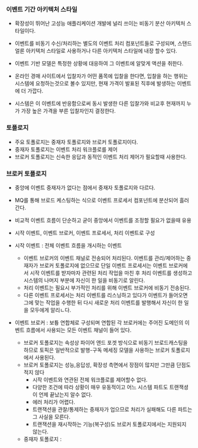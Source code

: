### 이벤트 기간 아키텍처 스타일

- 확장성이 뛰어난 고성능 애플리케이션 개발에 널리 쓰이는 비동기 분산 아키텍처 스타일이다.
- 이벤트를 비동기 수신/처리하는 별도의 이벤트 처리 컴포넌트들로 구성되며, 스탠드얼론 아키텍처 스타일로 사용하거나 다른 아키텍처 스타일에 내장 할수 있다.

- 이벤트 기반 모델은 특정한 상황에 대응하여 그 이벤트에 알맞게 액션을 취한다.
- 온라인 경매 사이트에서 입찰자가 어떤 품목에 입찰을 한다면, 입찰을 하는 행위는 시스템에 요청하는것으로 볼수 있지만, 현재 가격이 발표된 직후에 발생하는 이벤트에 더 가깝다.
- 시스템은 이 이벤트에 반응함으로써 동시 발생한 다른 입찰가와 비교후 현재까지 누가 가장 높은 가격을 부른 입찰자인지 결정한다.

### 토폴로지

- 주요 토폴로지는 중재자 토폴로지와 브로커 토폴로지이다.
- 중재자 토폴로지는 이벤트 처리 워크플로를 제어
- 브로커 토폴로지는 신속한 응답과 동적인 이벤트 처리 제어가 필요할때 사용한다.

### 브로커 토폴로지

- 중앙에 이벤트 중재자가 없다는 점에서 중재자 토폴로지와 다르다.
- MQ를 통해 브로드 케스팅하는 식으로 이벤트 프로세서 컴포넌트에 분산되어 흘러간다.
- 비교적 이벤트 흐름이 단순하고 굳이 중앙에서 이벤트를 조정할 필요가 없을때 유용

- 시작 이벤트, 이벤트 브로커, 이벤트 프로세서, 처리 이벤트로 구성
- 시작 이벤트 : 전체 이벤트 흐름을 개시하는 이벤트

  - 이벤트 브로커의 이벤트 채널로 전송되어 처리된다. 이벤트를 관리/제어하는 중재자가 브로커 토폴로지에 없으므로 단일 이벤트 프로세서는 이벤트 브로커에서 시작 이벤트를 받자마자 관련된 처리 작업을 마친 후 처리 이벤트를 생성하고 시스템의 나머지 부분에 자신이 한 일을 비동기로 알린다.
  - 처리 이벤트는 필요시 부가적인 처리를 위해 이벤트 브로커에 비동기 전송된다.
  - 다른 이벤트 프로세서는 처리 이벤트를 리스닝하고 있다가 이벤트가 들어오면 그에 맞는 작업을 수행한 뒤 다시 새로운 처리 이벤트를 발행해서 자신이 한 일을 모두에게 알리ㄴ다.

- 이벤트 브로커 : 보튱 연합체로 구성되며 연합된 각 브로커에는 주어진 도메인의 이벤트 흐름에서 사용되는 모든 이벤트 채널이 들어 있다.
  - 브로커 토폴로지는 속성상 파이어 앤드 포겟 방식으로 비동기 브로드캐스팅을 하므로 토픽은 일반적으로 발행-구독 메세징 모델을 사용하는 브로커 토폴로지에서 사용된다.
  - 브로커 토폴로지는 성능,응답성, 확장성 측면에서 장점이 많지만 그만큼 단점도 적지 않다
    - 시작 이벤트와 연관된 전체 워크플로를 제어할수 없다.
    - 다양한 조건에 따라 상황이 매우 유동적이고 어느 시스템 파트도 트랜잭셩이 언제 끝났는지 알수 없다.
    - 에러 처리가 어렵다.
    - 트랜잭션을 관찰/통제하는 중재자가 업으므로 처리가 실패해도 다른 파트는 그 사실을 모른다.
    - 트랜잭션을 재시작하는 기능(복구성)도 브로커 토폴로지에서는 지원되지 않는다.
  - 중재자 토폴로지 :
